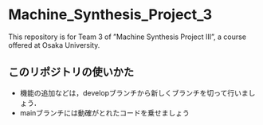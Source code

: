 # Machine_Synthesis_Project_3
This repository is for Team 3 of ”Machine Synthesis Project Ⅲ”, a course offered at Osaka University.
## このリポジトリの使いかた
* 機能の追加などは，developブランチから新しくブランチを切って行いましょう．
* mainブランチには動確がとれたコードを乗せましょう